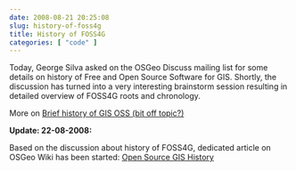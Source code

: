 ```yaml
---
date: 2008-08-21 20:25:08
slug: history-of-foss4g
title: History of FOSS4G
categories: [ "code" ]
---
```


Today, George Silva asked on the OSGeo Discuss mailing list for some details on history of Free and Open Source Software for GIS. Shortly, the discussion has turned into a very interesting brainstorm session resulting in detailed overview of FOSS4G roots and chronology.





More on [Brief history of GIS OSS (bit off topic?)](http://lists.osgeo.org/pipermail/discuss/2008-August/004120.html)





**Update: 22-08-2008:**




Based on the discussion about history of FOSS4G, dedicated article on OSGeo Wiki has been started: [Open Source GIS History](http://wiki.osgeo.org/wiki/Open_Source_GIS_History)



